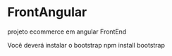 # FrontAngular
projeto ecommerce em angular FrontEnd

Você deverá instalar o bootstrap
  npm install bootstrap
